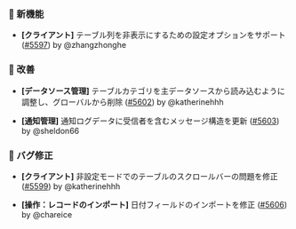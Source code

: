 ### 🎉 新機能

- **[クライアント]** テーブル列を非表示にするための設定オプションをサポート ([#5597](https://github.com/nocobase/nocobase/pull/5597)) by @zhangzhonghe

### 🚀 改善

- **[データソース管理]** テーブルカテゴリを主データソースから読み込むように調整し、グローバルから削除 ([#5602](https://github.com/nocobase/nocobase/pull/5602)) by @katherinehhh

- **[通知管理]** 通知ログデータに受信者を含むメッセージ構造を更新 ([#5603](https://github.com/nocobase/nocobase/pull/5603)) by @sheldon66

### 🐛 バグ修正

- **[クライアント]** 非設定モードでのテーブルのスクロールバーの問題を修正 ([#5599](https://github.com/nocobase/nocobase/pull/5599)) by @katherinehhh

- **[操作：レコードのインポート]** 日付フィールドのインポートを修正 ([#5606](https://github.com/nocobase/nocobase/pull/5606)) by @chareice

